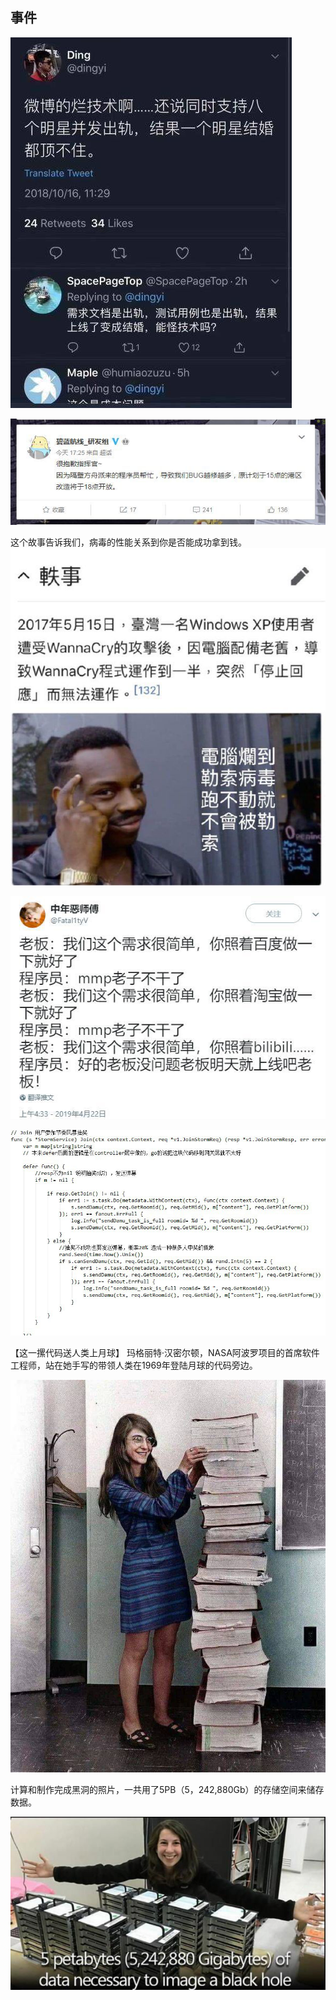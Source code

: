 ## 事件

![](../../images/coding/coding/coding_weibo_celebrities.jpg)

![arknights](../../images/coding/coding_bugs/coding_wtf_arknights.jpg)

这个故事告诉我们，病毒的性能关系到你是否能成功拿到钱。![1574216213544](../../images/coding/coding/coding_wannacry_xp.jpg)

![1574153133043](../../images/coding/coding/coding_bilibili.jpg)



![抽奖的假象](../../images/coding/news/coding_news_lottery_.jpg)

【这一摞代码送人类上月球】
玛格丽特·汉密尔顿，NASA阿波罗项目的首席软件工程师，站在她手写的带领人类在1969年登陆月球的代码旁边。

![](../../images/coding/coding/coding_to_the_moon.jpg)

计算和制作完成黑洞的照片，一共用了5PB（5，242,880Gb）的存储空间来储存数据。

![](../../images/coding/coding/coding_black_holes_pb.jpg)

